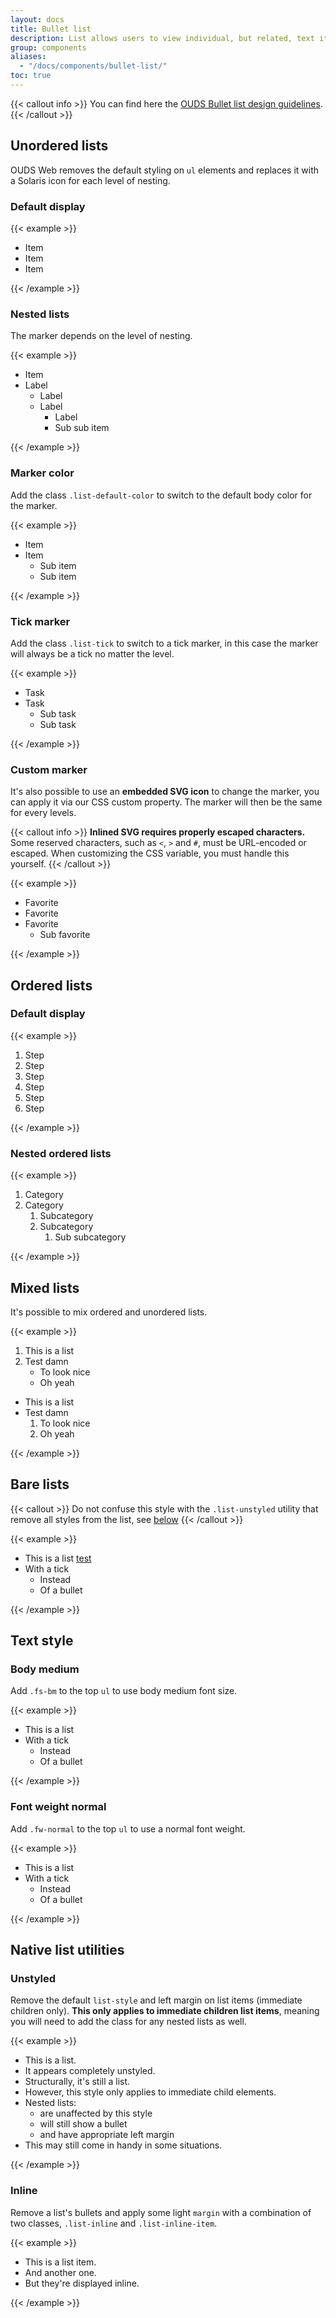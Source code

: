 ```yaml
---
layout: docs
title: Bullet list
description: List allows users to view individual, but related, text items grouped together.
group: components
aliases:
  - "/docs/components/bullet-list/"
toc: true
---
```


{{< callout info >}}
You can find here the [OUDS Bullet list design guidelines](https://unified-design-system.orange.com/472794e18/p/48a788-button).
{{< /callout >}}

## Unordered lists

OUDS Web removes the default styling on `ul` elements and replaces it with a Solaris icon for each level of nesting.

### Default display

{{< example >}}
<ul>
    <li>Item</li>
    <li>Item</li>
    <li>Item</li>
</ul>
{{< /example >}}

### Nested lists

The marker depends on the level of nesting.

{{< example >}}
<ul>
    <li>Item</li>
    <li>Label
      <ul>
        <li>Label</li>
        <li>Label
          <ul>
            <li>Label</li>
            <li>Sub sub item</li>
          </ul>
      </ul>
    </li>
</ul>
{{< /example >}}

### Marker color

Add the class `.list-default-color` to switch to the default body color for the marker.

{{< example >}}
<ul class="list-default-color">
    <li>Item</li>
    <li>Item
      <ul>
        <li>Sub item</li>
        <li>Sub item</li>
      </ul>
    </li>
</ul>
{{< /example >}}

### Tick marker

Add the class `.list-tick` to switch to a tick marker, in this case the marker will always be a tick no matter the level.

{{< example >}}
<ul class="list-tick">
    <li>Task</li>
    <li>Task
      <ul>
        <li>Sub task</li>
        <li>Sub task</li>
      </ul>
    </li>
</ul>
{{< /example >}}

### Custom marker

It's also possible to use an **embedded SVG icon** to change the marker, you can apply it via our CSS custom property. The marker will then be the same for every levels.

{{< callout info >}}
**Inlined SVG requires properly escaped characters.** Some reserved characters, such as `<`, `>` and `#`, must be URL-encoded or escaped. When customizing the CSS variable, you must handle this yourself.
{{< /callout >}}

{{< example >}}
<ul style="--bs-custom-bullet-list-marker:url(&#34;data:image/svg+xml,%3Csvg xmlns='http://www.w3.org/2000/svg' width='20' height='20' viewBox='0 0 20 20'%3E%3Cpath fill-rule='evenodd' clip-rule='evenodd' d='M15.4736 9.51371L9.99987 15.5765L4.52643 9.51371L4.52363 9.51066C3.46358 8.33406 3.55828 6.52092 4.73488 5.46086C5.86857 4.4399 7.60326 4.48484 8.6821 5.56369C8.6849 5.56674 8.68769 5.56953 8.69048 5.57232L9.52761 6.36807L9.99987 6.82256L10.4721 6.36832L11.3095 5.57232C11.3121 5.56953 11.3151 5.56674 11.3179 5.56369C11.8547 5.02414 12.5846 4.72199 13.3456 4.72402C14.9292 4.72402 16.2132 6.00752 16.2135 7.59138C16.2135 8.30029 15.9509 8.98406 15.4764 9.51066L15.4736 9.51371ZM16.7254 4.21217C14.8698 2.35688 11.8692 2.34622 9.99992 4.17891C8.13091 2.34622 5.13025 2.35688 3.27471 4.21217C1.43897 6.04817 1.40876 9.00617 3.18508 10.8787L9.99992 18.3926L16.815 10.8787C18.5911 9.00617 18.5611 6.04817 16.7254 4.21217Z'/%3E%3C/svg%3E&#34;">
    <li>Favorite</li>
    <li>Favorite</li>
    <li>Favorite
      <ul>
        <li>Sub favorite</li>
      </ul>
    </li>
</ul>
{{< /example >}}


## Ordered lists

### Default display

{{< example >}}

<ol>
    <li>Step</li>
    <li>Step</li>
    <li>Step</li>
    <li>Step</li>
    <li>Step</li>
    <li>Step</li>
</ol>

{{< /example >}}


### Nested ordered lists

{{< example >}}
<ol>
    <li>Category</li>
    <li>Category
      <ol>
        <li>Subcategory</li>
        <li>Subcategory
          <ol>
            <li>Sub subcategory</li>
          </ol>
        </li>
      </ol>
    </li>
</ol>
{{< /example >}}

## Mixed lists

It's possible to mix ordered and unordered lists.

{{< example >}}
<ol>
    <li>This is a list</li>
    <li>Test damn
      <ul>
        <li>To look nice</li>
        <li>Oh yeah</li>
      </ul>
    </li>
</ol>

<ul>
    <li>This is a list</li>
    <li>Test damn
      <ol>
        <li>To look nice</li>
        <li>Oh yeah</li>
      </ol>
    </li>
</ul>
{{< /example >}}

## Bare lists

{{< callout >}}
Do not confuse this style with the `.list-unstyled` utility that remove all styles from the list, see [below](#unstyled)
{{< /callout >}}

{{< example >}}
<ul class="list-bare">
    <li>This is a list <a href="#">test</a> </li>
    <li>With a tick
      <ul>
        <li>Instead</li>
        <li>Of a bullet</li>
      </ul>
    </li>
</ul>
{{< /example >}}

## Text style

### Body medium

Add `.fs-bm` to the top `ul` to use body medium font size.

{{< example >}}
<ul class="fs-bm">
    <li>This is a list</li>
    <li>With a tick
      <ul>
        <li>Instead</li>
        <li>Of a bullet</li>
      </ul>
    </li>
</ul>
{{< /example >}}

### Font weight normal

Add `.fw-normal` to the top `ul` to use a normal font weight.

{{< example >}}
<ul class="fw-normal">
    <li>This is a list</li>
    <li>With a tick
      <ul>
        <li>Instead</li>
        <li>Of a bullet</li>
      </ul>
    </li>
</ul>
{{< /example >}}

## Native list utilities

### Unstyled

Remove the default `list-style` and left margin on list items (immediate children only). **This only applies to immediate children list items**, meaning you will need to add the class for any nested lists as well.

{{< example >}}
<ul class="list-unstyled">
  <li>This is a list.</li>
  <li>It appears completely unstyled.</li>
  <li>Structurally, it's still a list.</li>
  <li>However, this style only applies to immediate child elements.</li>
  <li>Nested lists:
    <ul>
      <li>are unaffected by this style</li>
      <li>will still show a bullet</li>
      <li>and have appropriate left margin</li>
    </ul>
  </li>
  <li>This may still come in handy in some situations.</li>
</ul>
{{< /example >}}

### Inline

Remove a list's bullets and apply some light `margin` with a combination of two classes, `.list-inline` and `.list-inline-item`.

{{< example >}}
<ul class="list-inline">
  <li class="list-inline-item">This is a list item.</li>
  <li class="list-inline-item">And another one.</li>
  <li class="list-inline-item">But they're displayed inline.</li>
</ul>
{{< /example >}}